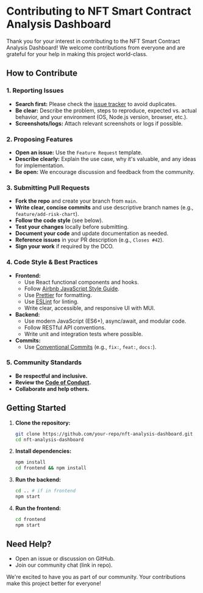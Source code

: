 # Contributing to NFT Smart Contract Analysis Dashboard

Thank you for your interest in contributing to the NFT Smart Contract Analysis Dashboard! We welcome contributions from everyone and are grateful for your help in making this project world-class.

## How to Contribute

### 1. Reporting Issues
- **Search first:** Please check the [issue tracker](https://github.com/your-repo/issues) to avoid duplicates.
- **Be clear:** Describe the problem, steps to reproduce, expected vs. actual behavior, and your environment (OS, Node.js version, browser, etc.).
- **Screenshots/logs:** Attach relevant screenshots or logs if possible.

### 2. Proposing Features
- **Open an issue:** Use the `Feature Request` template.
- **Describe clearly:** Explain the use case, why it's valuable, and any ideas for implementation.
- **Be open:** We encourage discussion and feedback from the community.

### 3. Submitting Pull Requests
- **Fork the repo** and create your branch from `main`.
- **Write clear, concise commits** and use descriptive branch names (e.g., `feature/add-risk-chart`).
- **Follow the code style** (see below).
- **Test your changes** locally before submitting.
- **Document your code** and update documentation as needed.
- **Reference issues** in your PR description (e.g., `Closes #42`).
- **Sign your work** if required by the DCO.

### 4. Code Style & Best Practices
- **Frontend:**
  - Use React functional components and hooks.
  - Follow [Airbnb JavaScript Style Guide](https://airbnb.io/javascript/).
  - Use [Prettier](https://prettier.io/) for formatting.
  - Use [ESLint](https://eslint.org/) for linting.
  - Write clear, accessible, and responsive UI with MUI.
- **Backend:**
  - Use modern JavaScript (ES6+), async/await, and modular code.
  - Follow RESTful API conventions.
  - Write unit and integration tests where possible.
- **Commits:**
  - Use [Conventional Commits](https://www.conventionalcommits.org/) (e.g., `fix:`, `feat:`, `docs:`).

### 5. Community Standards
- **Be respectful and inclusive.**
- **Review the [Code of Conduct](CODE_OF_CONDUCT.md).**
- **Collaborate and help others.**

## Getting Started

1. **Clone the repository:**
   ```bash
   git clone https://github.com/your-repo/nft-analysis-dashboard.git
   cd nft-analysis-dashboard
   ```
2. **Install dependencies:**
   ```bash
   npm install
   cd frontend && npm install
   ```
3. **Run the backend:**
   ```bash
   cd .. # if in frontend
   npm start
   ```
4. **Run the frontend:**
   ```bash
   cd frontend
   npm start
   ```

## Need Help?
- Open an issue or discussion on GitHub.
- Join our community chat (link in repo).

We're excited to have you as part of our community. Your contributions make this project better for everyone! 